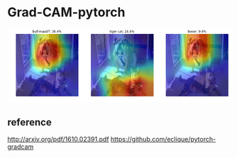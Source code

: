 # Grad-CAM-pytorch

![catdog](./gradcam.png)

## reference
http://arxiv.org/pdf/1610.02391.pdf
https://github.com/eclique/pytorch-gradcam
